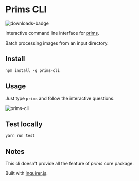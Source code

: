 # Prims CLI

![downloads-badge](https://img.shields.io/npm/dt/prims-cli.svg)

Interactive command line interface for [prims](https://github.com/pldg/prims/blob/master/packages/prims).

Batch processing images from an input directory.

## Install

`npm install -g prims-cli`

## Usage

Just type `prims` and follow the interactive questions.

![prims-cli ](https://user-images.githubusercontent.com/24630716/59870584-177dab00-9396-11e9-9619-2ccf8f67d323.gif)

## Test locally

`yarn run test`

## Notes

This cli doesn't provide all the feature of *prims* core package.

Built with [inquirer.js](https://github.com/SBoudrias/Inquirer.js).
